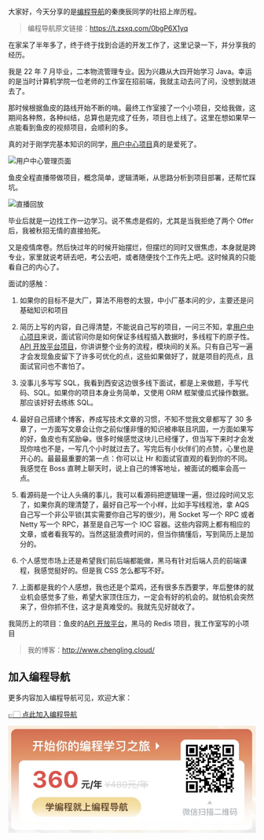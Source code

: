 大家好，今天分享的是[编程导航](https://mp.weixin.qq.com/s?__biz=MzI1NDczNTAwMA==&mid=2247524980&idx=2&sn=9ddcdb6c52aa096ed4c5ad0ced946a7d&chksm=e9c28583deb50c95f3c2665713a8bbc372c68332b3bfb846cf4b23af3f1cc07164832a291335&token=689599617&lang=zh_CN&scene=21#wechat_redirect)的秦庚辰同学的社招上岸历程。

> 编程导航原文链接：https://t.zsxq.com/0bgP6X1yq



在家呆了半年多了，终于终于找到合适的开发工作了，这里记录一下，并分享我的经历。

我是 22 年 7 月毕业，二本物流管理专业。因为兴趣从大四开始学习 Java。幸运的是当时计算机学院一位老师的工作室在招前端，我就主动去问了问，没想到就进去了。

那时候根据鱼皮的路线开始不断的啃。最终工作室接了一个小项目，交给我做，这期间各种熬，各种纠结，总算也是完成了任务，项目也上线了。这里在想如果早一点能看到鱼皮的视频项目，会顺利的多。

真的对于刚学完基本知识的同学，[用户中心项目](https://mp.weixin.qq.com/s/W19Jgy9Ls-joeLAoEHlV8w)真的是爱死了。

![用户中心管理页面](https://files.mdnice.com/user/31817/1639e206-7d14-450d-8ef8-0471d12827ff.png)


鱼皮全程直播带做项目，概念简单，逻辑清晰，从思路分析到项目部署，还帮忙踩坑。

![直播回放](https://files.mdnice.com/user/31817/ada06a9a-2cd0-4747-8b52-3191332fe267.png)


毕业后就是一边找工作一边学习。说不焦虑是假的，尤其是当我拒绝了两个 Offer 后，我被秋招无情的直接拍死。

又是疫情席卷。然后快过年的时候开始摆烂，但摆烂的同时又很焦虑，本身就是跨专业，家里就说考研去吧，考公去吧，或者随便找个工作先上吧。这时候真的只能看自己的内心了。

面试的感触：
1. 如果你的目标不是大厂，算法不用卷的太狠，中小厂基本问的少，主要还是问基础知识和项目

2. 简历上写的内容，自己得清楚，不能说自己写的项目，一问三不知，拿[用户中心项目](https://mp.weixin.qq.com/s/W19Jgy9Ls-joeLAoEHlV8w)来说，面试官问你是如何保证多线程插入数据时，多线程下的原子性。[API 开放平台项目](https://mp.weixin.qq.com/s/IgBVp-BJrzoc7vloWrX4ww)，你讲讲整个业务的流程，模块间的关系。只有自己写一遍才会发现鱼皮留下了许多可优化的点，这些如果做好了，就是项目的亮点，且面试官问也不害怕了。

3. 没事儿多写写 SQL，我看到西安这边很多线下面试，都是上来做题，手写代码、SQL。如果你的项目本身业务简单，又使用 ORM 框架傻瓜式操作数据。那应该好好去练练 SQL。

4. 最好自己搭建个博客，养成写技术文章的习惯，不知不觉我文章都写了 30 多章了，一方面写文章会让你之前似懂非懂的知识被串联且巩固，一方面如果写的好，鱼皮也有奖励😁。很多时候感觉这块儿已经懂了，但当写下来时才会发现你啥也不是，一写几个小时就过去了。写完后有小伙伴们的点赞，心里也是开心的。最最最重要的第一点：你可以让 Hr 和面试官直观的看到你的不同。我感觉在 Boss 直聘上聊天时，说上自己的博客地址，被面试的概率会高一点。

5. 看源码是一个让人头痛的事儿，我可以看源码把逻辑理一遍，但过段时间又忘了，如果你真的理清楚了，最好自己写一个小样，比如手写线程池，拿 AQS 自己写一个非公平锁(其实需要你自己写的很少)，用 Socket 写一个 RPC 或者 Netty 写一个 RPC，甚至是自己写一个 IOC 容器。这些内容网上都有相应的文章，或者看我写的。当然这挺浪费时间的，但当你搞懂后，写到简历上是加分的。

6. 个人感觉市场上还是希望我们前后端都能做，黑马有针对后端人员的前端课程，我感觉挺好的。但是我 CSS 怎么都写不好。

7. 上面都是我的个人感想，我也还是个菜鸡，还有很多东西要学，年后整体的就业机会感觉多了些，希望大家顶住压力，一定会有好的机会的。就怕机会突然来了，但你抓不住，这才是真难受的。我就先见好就收了。



我简历上的项目：鱼皮的[API 开放平台](https://mp.weixin.qq.com/s/IgBVp-BJrzoc7vloWrX4ww)，黑马的 Redis 项目，我工作室写的小项目 

> 我的博客：http://www.chengling.cloud/



## 加入编程导航

更多内容加入编程导航可见，欢迎大家：

[👉🏻 点此加入编程导航](https://yuyuanweb.feishu.cn/wiki/SDtMwjR1DituVpkz5MLc3fZLnzb)

![微信扫码领券加入](../../../image/join_us.png)


